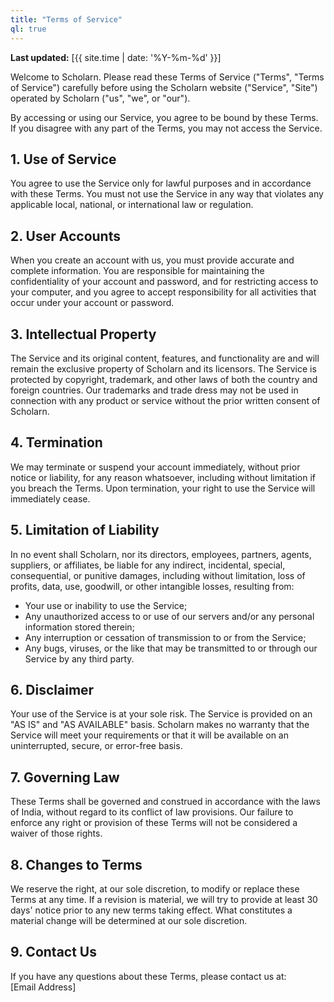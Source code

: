 ```yaml
---
title: "Terms of Service"
ql: true
---
```


**Last updated:** [{{ site.time | date: '%Y-%m-%d' }}]

Welcome to Scholarn. Please read these Terms of Service ("Terms", "Terms of Service") carefully before using the Scholarn website ("Service", "Site") operated by Scholarn ("us", "we", or "our").

By accessing or using our Service, you agree to be bound by these Terms. If you disagree with any part of the Terms, you may not access the Service.

## 1. Use of Service
You agree to use the Service only for lawful purposes and in accordance with these Terms. You must not use the Service in any way that violates any applicable local, national, or international law or regulation.

## 2. User Accounts
When you create an account with us, you must provide accurate and complete information. You are responsible for maintaining the confidentiality of your account and password, and for restricting access to your computer, and you agree to accept responsibility for all activities that occur under your account or password.

## 3. Intellectual Property
The Service and its original content, features, and functionality are and will remain the exclusive property of Scholarn and its licensors. The Service is protected by copyright, trademark, and other laws of both the country and foreign countries. Our trademarks and trade dress may not be used in connection with any product or service without the prior written consent of Scholarn.

## 4. Termination
We may terminate or suspend your account immediately, without prior notice or liability, for any reason whatsoever, including without limitation if you breach the Terms. Upon termination, your right to use the Service will immediately cease.

## 5. Limitation of Liability
In no event shall Scholarn, nor its directors, employees, partners, agents, suppliers, or affiliates, be liable for any indirect, incidental, special, consequential, or punitive damages, including without limitation, loss of profits, data, use, goodwill, or other intangible losses, resulting from:
- Your use or inability to use the Service;
- Any unauthorized access to or use of our servers and/or any personal information stored therein;
- Any interruption or cessation of transmission to or from the Service;
- Any bugs, viruses, or the like that may be transmitted to or through our Service by any third party.

## 6. Disclaimer
Your use of the Service is at your sole risk. The Service is provided on an "AS IS" and "AS AVAILABLE" basis. Scholarn makes no warranty that the Service will meet your requirements or that it will be available on an uninterrupted, secure, or error-free basis.

## 7. Governing Law
These Terms shall be governed and construed in accordance with the laws of India, without regard to its conflict of law provisions. Our failure to enforce any right or provision of these Terms will not be considered a waiver of those rights.

## 8. Changes to Terms
We reserve the right, at our sole discretion, to modify or replace these Terms at any time. If a revision is material, we will try to provide at least 30 days' notice prior to any new terms taking effect. What constitutes a material change will be determined at our sole discretion.

## 9. Contact Us
If you have any questions about these Terms, please contact us at:  
[Email Address]
